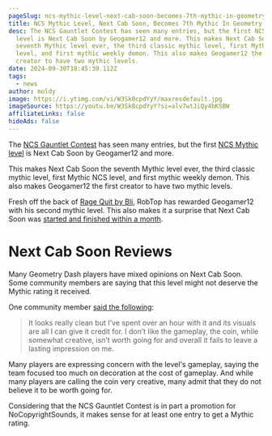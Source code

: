 ```yaml
---
pageSlug: ncs-mythic-level-next-cab-soon-becomes-7th-mythic-in-geometry-dash
title: NCS Mythic Level, Next Cab Soon, Becomes 7th Mythic In Geometry Dash
desc: The NCS Gauntlet Contest has seen many entries, but the first NCS Mythic
  level is Next Cab Soon by Geogamer12 and more. This makes Next Cab Soon the
  seventh Mythic level ever, the third classic mythic level, first Mythic NCS
  level, and first mythic weekly demon. This also makes Geogamer12 the first
  creator to have two mythic levels.
date: 2024-09-30T18:45:39.112Z
tags:
  - news
author: moldy
image: https://i.ytimg.com/vi/W3Sk8cpdYyY/maxresdefault.jpg
imageSource: https://youtu.be/W3Sk8cpdYyY?si=alv7wtJiQy4bKSBW
affiliateLinks: false
hideAds: false
---
```

The [NCS Gauntlet Contest](/posts/robtop-announces-geometry-dash-ncs-gauntlet-contest-with-3500-in-cash-prizes/) has seen many entries, but the first [NCS Mythic level](/posts/ncs-added-to-geometry-dash-music-library/) is Next Cab Soon by Geogamer12 and more.

This makes Next Cab Soon the seventh Mythic level ever, the third classic mythic level, first Mythic NCS level, and first mythic weekly demon. This also makes Geogamer12 the first creator to have two mythic levels.

Fresh off the back of [Rage Quit by Bli](/posts/rage-quit-by-bli-becomes-first-easy-mythic-level-in-geometry-dash/), RobTop has rewarded Geogamer12 with his second mythic level. This also makes it a surprise that Next Cab Soon was [started and finished within a month](https://youtu.be/-49I4WjHrys?si=GG7FXt-JvhNS7kw8).

# Next Cab Soon Reviews

Many Geometry Dash players have mixed opinions on Next Cab Soon. Some community members are saying that this level might not deserve the Mythic rating it received.

One community member [said the following](https://www.reddit.com/r/geometrydash/comments/1fskidz/comment/lpllvr4/?utm_source=share&utm_medium=web3x&utm_name=web3xcss&utm_term=1&utm_content=share_button):

> It looks really clean but I’ve spent over an hour with it and its visuals are all I can give it credit for. I don’t like the gameplay, the coin, while somewhat creative, isn’t worth going for and overall it fails to leave a lasting impression on me.

Many players are expressing concern with the level's gameplay, saying the team focused too much on decoration at the cost of gameplay. And while many players are calling the coin very creative, many admit that they do not believe it to be worth going for.

Considering that the NCS Gauntlet Contest is in part a promotion for NoCopyrightSounds, it makes sense for at least one entry to get a Mythic rating.
